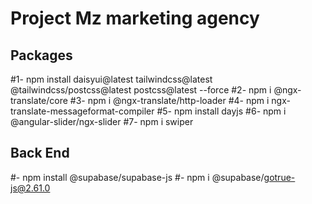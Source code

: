 # Project Mz marketing agency

## Packages
#1- npm install daisyui@latest tailwindcss@latest @tailwindcss/postcss@latest postcss@latest --force
#2- npm i @ngx-translate/core
#3- npm i @ngx-translate/http-loader
#4- npm i ngx-translate-messageformat-compiler
#5- npm install dayjs
#6- npm i @angular-slider/ngx-slider
#7- npm i swiper
## Back End 
#- npm install @supabase/supabase-js
#- npm i @supabase/gotrue-js@2.61.0
#